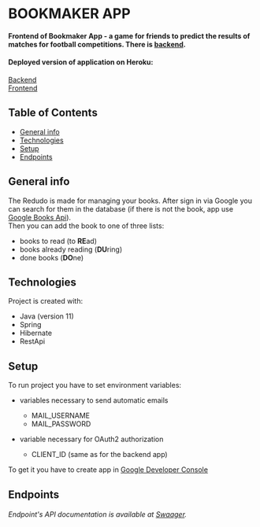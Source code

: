 BOOKMAKER APP
===

#### Frontend of Bookmaker App - a game for friends to predict the results of matches for football competitions. There is [backend](https://github.com/sitkositkowski/bookmaker-app).

#### Deployed version of application on Heroku:
[Backend](https://bookmaker-app-backend.herokuapp.com/) \
[Frontend](https://bookmaker-app.herokuapp.com/)

Table of Contents
---
* [General info](#general-info)
* [Technologies](#technologies)
* [Setup](#setup)
* [Endpoints](#endpoints)

General info
---
The Redudo is made for managing your books. After sign in via Google you can search for them in the database
(if there is not the book, app use [Google Books Api](https://developers.google.com/books "Google Books Api")).\
Then you can add the book to one of three lists:
* books to read (to **RE**ad)
* books already reading (**DU**ring)
* done books (**DO**ne)

Technologies
---
Project is created with:
* Java (version 11)
* Spring
* Hibernate
* RestApi

Setup
---
To run project you have to set environment variables:
* variables necessary to send automatic emails
    * MAIL_USERNAME
    * MAIL_PASSWORD

* variable necessary for OAuth2 authorization
    * CLIENT_ID (same as for the backend app)

To get it you have to create app in [Google Developer Console](https://console.cloud.google.com/apis/credentials)


Endpoints
---
###### Endpoint's API documentation is available at [Swaager](https://bookmaker-app-backend.herokuapp.com/swagger-ui.html).
